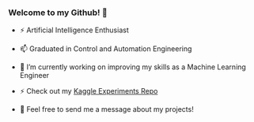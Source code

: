 ### Welcome to my Github! 👋


- ⚡ Artificial Intelligence Enthusiast
- 📫 Graduated in Control and Automation Engineering
- 🔭 I’m currently working on improving my skills as a Machine Learning Engineer
- ⚡ Check out my [Kaggle Experiments Repo](https://github.com/darkrubiks/Kaggle_Notebooks)


- 💬 Feel free to send me a message about my projects!
